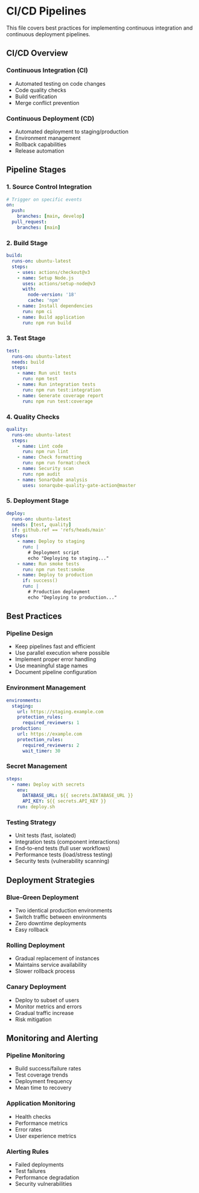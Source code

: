 # CI/CD Pipelines

This file covers best practices for implementing continuous integration and continuous deployment pipelines.

## CI/CD Overview

### Continuous Integration (CI)
- Automated testing on code changes
- Code quality checks
- Build verification
- Merge conflict prevention

### Continuous Deployment (CD)
- Automated deployment to staging/production
- Environment management
- Rollback capabilities
- Release automation

## Pipeline Stages

### 1. Source Control Integration
```yaml
# Trigger on specific events
on:
  push:
    branches: [main, develop]
  pull_request:
    branches: [main]
```

### 2. Build Stage
```yaml
build:
  runs-on: ubuntu-latest
  steps:
    - uses: actions/checkout@v3
    - name: Setup Node.js
      uses: actions/setup-node@v3
      with:
        node-version: '18'
        cache: 'npm'
    - name: Install dependencies
      run: npm ci
    - name: Build application
      run: npm run build
```

### 3. Test Stage
```yaml
test:
  runs-on: ubuntu-latest
  needs: build
  steps:
    - name: Run unit tests
      run: npm test
    - name: Run integration tests
      run: npm run test:integration
    - name: Generate coverage report
      run: npm run test:coverage
```

### 4. Quality Checks
```yaml
quality:
  runs-on: ubuntu-latest
  steps:
    - name: Lint code
      run: npm run lint
    - name: Check formatting
      run: npm run format:check
    - name: Security scan
      run: npm audit
    - name: SonarQube analysis
      uses: sonarqube-quality-gate-action@master
```

### 5. Deployment Stage
```yaml
deploy:
  runs-on: ubuntu-latest
  needs: [test, quality]
  if: github.ref == 'refs/heads/main'
  steps:
    - name: Deploy to staging
      run: |
        # Deployment script
        echo "Deploying to staging..."
    - name: Run smoke tests
      run: npm run test:smoke
    - name: Deploy to production
      if: success()
      run: |
        # Production deployment
        echo "Deploying to production..."
```

## Best Practices

### Pipeline Design
- Keep pipelines fast and efficient
- Use parallel execution where possible
- Implement proper error handling
- Use meaningful stage names
- Document pipeline configuration

### Environment Management
```yaml
environments:
  staging:
    url: https://staging.example.com
    protection_rules:
      required_reviewers: 1
  production:
    url: https://example.com
    protection_rules:
      required_reviewers: 2
      wait_timer: 30
```

### Secret Management
```yaml
steps:
  - name: Deploy with secrets
    env:
      DATABASE_URL: ${{ secrets.DATABASE_URL }}
      API_KEY: ${{ secrets.API_KEY }}
    run: deploy.sh
```

### Testing Strategy
- Unit tests (fast, isolated)
- Integration tests (component interactions)
- End-to-end tests (full user workflows)
- Performance tests (load/stress testing)
- Security tests (vulnerability scanning)

## Deployment Strategies

### Blue-Green Deployment
- Two identical production environments
- Switch traffic between environments
- Zero downtime deployments
- Easy rollback

### Rolling Deployment
- Gradual replacement of instances
- Maintains service availability
- Slower rollback process

### Canary Deployment
- Deploy to subset of users
- Monitor metrics and errors
- Gradual traffic increase
- Risk mitigation

## Monitoring and Alerting

### Pipeline Monitoring
- Build success/failure rates
- Test coverage trends
- Deployment frequency
- Mean time to recovery

### Application Monitoring
- Health checks
- Performance metrics
- Error rates
- User experience metrics

### Alerting Rules
- Failed deployments
- Test failures
- Performance degradation
- Security vulnerabilities